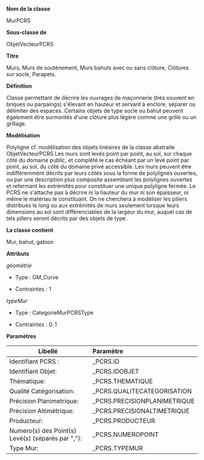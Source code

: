 **Nom de la classe**

MurPCRS

**Sous-classe de**

ObjetVecteurPCRS

**Titre**

Murs, Murs de soutènement, Murs bahuts avec ou sans clôture, Clôtures sur socle, Parapets.

**Définition**

Classe permettant de décrire les ouvrages de maçonnerie (très souvent en briques ou parpaings) s'élevant en hauteur et servant à enclore, séparer ou délimiter des espaces. Certains objets de type socle ou bahut peuvent également être surmontés d'une clôture plus légère comme une grille ou un grillage.

**Modélisation**

Polyligne cf. modélisation des objets linéaires de la classe abstraite ObjetVecteurPCRS Les murs sont levés point par point, au sol, sur chaque côté du domaine public, et complété le cas échéant par un levé point par point, au sol, du côté du domaine privé accessible. Les murs peuvent être indifféremment décrits par leurs côtés sous la forme de polylignes ouvertes, ou par une description plus composite assemblant les polylignes ouvertes et refermant les extrémités pour constituer une unique polyligne fermée.
Le PCRS ne s'attache pas à décrire ni la hauteur du mur ni son épaisseur, ni même le matériau le constituant.
On ne cherchera à modéliser les piliers distribués le long ou aux extrémités de murs seulement lorsque leurs dimensions au sol sont différenciables de la largeur du mur, auquel cas de tels piliers seront décrits par des objets de type <PilierPCRS>.

**La classe contient**

Mur, bahut, gabion

**Attributs**

*géométrie*

- Type : GM_Curve

- Contraintes : 1

*typeMur*

- Type : CategorieMurPCRSType

- Contraintes : 0..1

**Paramètres**

| Libellé | Paramètre |
| ---------|:-------------|
|Identifiant PCRS :|_PCRS.ID|
|Identifiant Objet:|_PCRS.IDOBJET|
|Thématique:|_PCRS.THEMATIQUE|
|Qualité Catégorisation:|_PCRS.QUALITECATEGORISATION|
|Précision Planimetrique:|_PCRS.PRECISIONPLANIMETRIQUE|
|Précision Altimétrique:|_PCRS.PRECISIONALTIMETRIQUE|
|Producteur:|_PCRS.PRODUCTEUR|
|Numero(s) des Point(s) Levé(s) (séparés par ","):|_PCRS.NUMEROPOINT|
|Type Mur:|_PCRS.TYPEMUR|

